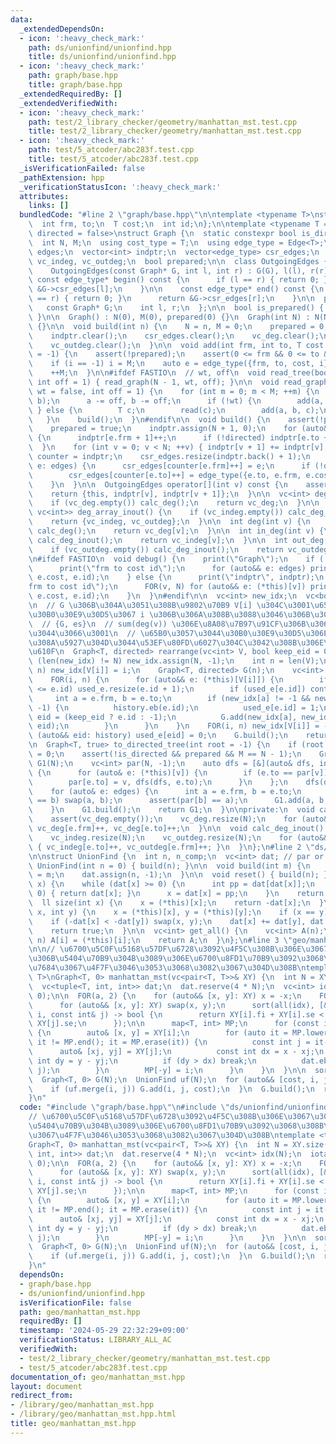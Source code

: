 ```yaml
---
data:
  _extendedDependsOn:
  - icon: ':heavy_check_mark:'
    path: ds/unionfind/unionfind.hpp
    title: ds/unionfind/unionfind.hpp
  - icon: ':heavy_check_mark:'
    path: graph/base.hpp
    title: graph/base.hpp
  _extendedRequiredBy: []
  _extendedVerifiedWith:
  - icon: ':heavy_check_mark:'
    path: test/2_library_checker/geometry/manhattan_mst.test.cpp
    title: test/2_library_checker/geometry/manhattan_mst.test.cpp
  - icon: ':heavy_check_mark:'
    path: test/5_atcoder/abc283f.test.cpp
    title: test/5_atcoder/abc283f.test.cpp
  _isVerificationFailed: false
  _pathExtension: hpp
  _verificationStatusIcon: ':heavy_check_mark:'
  attributes:
    links: []
  bundledCode: "#line 2 \"graph/base.hpp\"\n\ntemplate <typename T>\nstruct Edge {\n\
    \  int frm, to;\n  T cost;\n  int id;\n};\n\ntemplate <typename T = int, bool\
    \ directed = false>\nstruct Graph {\n  static constexpr bool is_directed = directed;\n\
    \  int N, M;\n  using cost_type = T;\n  using edge_type = Edge<T>;\n  vector<edge_type>\
    \ edges;\n  vector<int> indptr;\n  vector<edge_type> csr_edges;\n  vc<int> vc_deg,\
    \ vc_indeg, vc_outdeg;\n  bool prepared;\n\n  class OutgoingEdges {\n  public:\n\
    \    OutgoingEdges(const Graph* G, int l, int r) : G(G), l(l), r(r) {}\n\n   \
    \ const edge_type* begin() const {\n      if (l == r) { return 0; }\n      return\
    \ &G->csr_edges[l];\n    }\n\n    const edge_type* end() const {\n      if (l\
    \ == r) { return 0; }\n      return &G->csr_edges[r];\n    }\n\n  private:\n \
    \   const Graph* G;\n    int l, r;\n  };\n\n  bool is_prepared() { return prepared;\
    \ }\n\n  Graph() : N(0), M(0), prepared(0) {}\n  Graph(int N) : N(N), M(0), prepared(0)\
    \ {}\n\n  void build(int n) {\n    N = n, M = 0;\n    prepared = 0;\n    edges.clear();\n\
    \    indptr.clear();\n    csr_edges.clear();\n    vc_deg.clear();\n    vc_indeg.clear();\n\
    \    vc_outdeg.clear();\n  }\n\n  void add(int frm, int to, T cost = 1, int i\
    \ = -1) {\n    assert(!prepared);\n    assert(0 <= frm && 0 <= to && to < N);\n\
    \    if (i == -1) i = M;\n    auto e = edge_type({frm, to, cost, i});\n    edges.eb(e);\n\
    \    ++M;\n  }\n\n#ifdef FASTIO\n  // wt, off\n  void read_tree(bool wt = false,\
    \ int off = 1) { read_graph(N - 1, wt, off); }\n\n  void read_graph(int M, bool\
    \ wt = false, int off = 1) {\n    for (int m = 0; m < M; ++m) {\n      INT(a,\
    \ b);\n      a -= off, b -= off;\n      if (!wt) {\n        add(a, b);\n     \
    \ } else {\n        T c;\n        read(c);\n        add(a, b, c);\n      }\n \
    \   }\n    build();\n  }\n#endif\n\n  void build() {\n    assert(!prepared);\n\
    \    prepared = true;\n    indptr.assign(N + 1, 0);\n    for (auto&& e: edges)\
    \ {\n      indptr[e.frm + 1]++;\n      if (!directed) indptr[e.to + 1]++;\n  \
    \  }\n    for (int v = 0; v < N; ++v) { indptr[v + 1] += indptr[v]; }\n    auto\
    \ counter = indptr;\n    csr_edges.resize(indptr.back() + 1);\n    for (auto&&\
    \ e: edges) {\n      csr_edges[counter[e.frm]++] = e;\n      if (!directed)\n\
    \        csr_edges[counter[e.to]++] = edge_type({e.to, e.frm, e.cost, e.id});\n\
    \    }\n  }\n\n  OutgoingEdges operator[](int v) const {\n    assert(prepared);\n\
    \    return {this, indptr[v], indptr[v + 1]};\n  }\n\n  vc<int> deg_array() {\n\
    \    if (vc_deg.empty()) calc_deg();\n    return vc_deg;\n  }\n\n  pair<vc<int>,\
    \ vc<int>> deg_array_inout() {\n    if (vc_indeg.empty()) calc_deg_inout();\n\
    \    return {vc_indeg, vc_outdeg};\n  }\n\n  int deg(int v) {\n    if (vc_deg.empty())\
    \ calc_deg();\n    return vc_deg[v];\n  }\n\n  int in_deg(int v) {\n    if (vc_indeg.empty())\
    \ calc_deg_inout();\n    return vc_indeg[v];\n  }\n\n  int out_deg(int v) {\n\
    \    if (vc_outdeg.empty()) calc_deg_inout();\n    return vc_outdeg[v];\n  }\n\
    \n#ifdef FASTIO\n  void debug() {\n    print(\"Graph\");\n    if (!prepared) {\n\
    \      print(\"frm to cost id\");\n      for (auto&& e: edges) print(e.frm, e.to,\
    \ e.cost, e.id);\n    } else {\n      print(\"indptr\", indptr);\n      print(\"\
    frm to cost id\");\n      FOR(v, N) for (auto&& e: (*this)[v]) print(e.frm, e.to,\
    \ e.cost, e.id);\n    }\n  }\n#endif\n\n  vc<int> new_idx;\n  vc<bool> used_e;\n\
    \n  // G \u306B\u304A\u3051\u308B\u9802\u70B9 V[i] \u304C\u3001\u65B0\u3057\u3044\
    \u30B0\u30E9\u30D5\u3067 i \u306B\u306A\u308B\u3088\u3046\u306B\u3059\u308B\n\
    \  // {G, es}\n  // sum(deg(v)) \u306E\u8A08\u7B97\u91CF\u306B\u306A\u3063\u3066\
    \u3044\u3066\u3001\n  // \u65B0\u3057\u3044\u30B0\u30E9\u30D5\u306E n+m \u3088\
    \u308A\u5927\u304D\u3044\u53EF\u80FD\u6027\u304C\u3042\u308B\u306E\u3067\u6CE8\
    \u610F\n  Graph<T, directed> rearrange(vc<int> V, bool keep_eid = 0) {\n    if\
    \ (len(new_idx) != N) new_idx.assign(N, -1);\n    int n = len(V);\n    FOR(i,\
    \ n) new_idx[V[i]] = i;\n    Graph<T, directed> G(n);\n    vc<int> history;\n\
    \    FOR(i, n) {\n      for (auto&& e: (*this)[V[i]]) {\n        if (len(used_e)\
    \ <= e.id) used_e.resize(e.id + 1);\n        if (used_e[e.id]) continue;\n   \
    \     int a = e.frm, b = e.to;\n        if (new_idx[a] != -1 && new_idx[b] !=\
    \ -1) {\n          history.eb(e.id);\n          used_e[e.id] = 1;\n          int\
    \ eid = (keep_eid ? e.id : -1);\n          G.add(new_idx[a], new_idx[b], e.cost,\
    \ eid);\n        }\n      }\n    }\n    FOR(i, n) new_idx[V[i]] = -1;\n    for\
    \ (auto&& eid: history) used_e[eid] = 0;\n    G.build();\n    return G;\n  }\n\
    \n  Graph<T, true> to_directed_tree(int root = -1) {\n    if (root == -1) root\
    \ = 0;\n    assert(!is_directed && prepared && M == N - 1);\n    Graph<T, true>\
    \ G1(N);\n    vc<int> par(N, -1);\n    auto dfs = [&](auto& dfs, int v) -> void\
    \ {\n      for (auto& e: (*this)[v]) {\n        if (e.to == par[v]) continue;\n\
    \        par[e.to] = v, dfs(dfs, e.to);\n      }\n    };\n    dfs(dfs, root);\n\
    \    for (auto& e: edges) {\n      int a = e.frm, b = e.to;\n      if (par[a]\
    \ == b) swap(a, b);\n      assert(par[b] == a);\n      G1.add(a, b, e.cost);\n\
    \    }\n    G1.build();\n    return G1;\n  }\n\nprivate:\n  void calc_deg() {\n\
    \    assert(vc_deg.empty());\n    vc_deg.resize(N);\n    for (auto&& e: edges)\
    \ vc_deg[e.frm]++, vc_deg[e.to]++;\n  }\n\n  void calc_deg_inout() {\n    assert(vc_indeg.empty());\n\
    \    vc_indeg.resize(N);\n    vc_outdeg.resize(N);\n    for (auto&& e: edges)\
    \ { vc_indeg[e.to]++, vc_outdeg[e.frm]++; }\n  }\n};\n#line 2 \"ds/unionfind/unionfind.hpp\"\
    \n\nstruct UnionFind {\n  int n, n_comp;\n  vc<int> dat; // par or (-size)\n \
    \ UnionFind(int n = 0) { build(n); }\n\n  void build(int m) {\n    n = m, n_comp\
    \ = m;\n    dat.assign(n, -1);\n  }\n\n  void reset() { build(n); }\n\n  int operator[](int\
    \ x) {\n    while (dat[x] >= 0) {\n      int pp = dat[dat[x]];\n      if (pp <\
    \ 0) { return dat[x]; }\n      x = dat[x] = pp;\n    }\n    return x;\n  }\n\n\
    \  ll size(int x) {\n    x = (*this)[x];\n    return -dat[x];\n  }\n\n  bool merge(int\
    \ x, int y) {\n    x = (*this)[x], y = (*this)[y];\n    if (x == y) return false;\n\
    \    if (-dat[x] < -dat[y]) swap(x, y);\n    dat[x] += dat[y], dat[y] = x, n_comp--;\n\
    \    return true;\n  }\n\n  vc<int> get_all() {\n    vc<int> A(n);\n    FOR(i,\
    \ n) A[i] = (*this)[i];\n    return A;\n  }\n};\n#line 3 \"geo/manhattan_mst.hpp\"\
    \n\n// \u6700\u5C0F\u5168\u57DF\u6728\u3092\u4F5C\u308B\u306E\u3067\u3001\u7279\
    \u306B\u5404\u70B9\u304B\u3089\u306E\u6700\u8FD1\u70B9\u3092\u3068\u308B\u76EE\
    \u7684\u3067\u4F7F\u3046\u3053\u3068\u3082\u3067\u304D\u308B\ntemplate <typename\
    \ T>\nGraph<T, 0> manhattan_mst(vc<pair<T, T>>& XY) {\n  int N = XY.size();\n\
    \  vc<tuple<T, int, int>> dat;\n  dat.reserve(4 * N);\n  vc<int> idx(N);\n  iota(all(idx),\
    \ 0);\n\n  FOR(a, 2) {\n    for (auto&& [x, y]: XY) x = -x;\n    FOR(b, 2) {\n\
    \      for (auto&& [x, y]: XY) swap(x, y);\n      sort(all(idx), [&](const int&\
    \ i, const int& j) -> bool {\n        return XY[i].fi + XY[i].se < XY[j].fi +\
    \ XY[j].se;\n      });\n\n      map<T, int> MP;\n      for (const int i: idx)\
    \ {\n        auto& [x, y] = XY[i];\n        for (auto it = MP.lower_bound(-y);\
    \ it != MP.end(); it = MP.erase(it)) {\n          const int j = it->se;\n    \
    \      auto& [xj, yj] = XY[j];\n          const int dx = x - xj;\n          const\
    \ int dy = y - yj;\n          if (dy > dx) break;\n          dat.eb(dx + dy, i,\
    \ j);\n        }\n        MP[-y] = i;\n      }\n    }\n  }\n\n  sort(all(dat));\n\
    \  Graph<T, 0> G(N);\n  UnionFind uf(N);\n  for (auto&& [cost, i, j]: dat) {\n\
    \    if (uf.merge(i, j)) G.add(i, j, cost);\n  }\n  G.build();\n  return G;\n\
    }\n"
  code: "#include \"graph/base.hpp\"\n#include \"ds/unionfind/unionfind.hpp\"\n\n\
    // \u6700\u5C0F\u5168\u57DF\u6728\u3092\u4F5C\u308B\u306E\u3067\u3001\u7279\u306B\
    \u5404\u70B9\u304B\u3089\u306E\u6700\u8FD1\u70B9\u3092\u3068\u308B\u76EE\u7684\
    \u3067\u4F7F\u3046\u3053\u3068\u3082\u3067\u304D\u308B\ntemplate <typename T>\n\
    Graph<T, 0> manhattan_mst(vc<pair<T, T>>& XY) {\n  int N = XY.size();\n  vc<tuple<T,\
    \ int, int>> dat;\n  dat.reserve(4 * N);\n  vc<int> idx(N);\n  iota(all(idx),\
    \ 0);\n\n  FOR(a, 2) {\n    for (auto&& [x, y]: XY) x = -x;\n    FOR(b, 2) {\n\
    \      for (auto&& [x, y]: XY) swap(x, y);\n      sort(all(idx), [&](const int&\
    \ i, const int& j) -> bool {\n        return XY[i].fi + XY[i].se < XY[j].fi +\
    \ XY[j].se;\n      });\n\n      map<T, int> MP;\n      for (const int i: idx)\
    \ {\n        auto& [x, y] = XY[i];\n        for (auto it = MP.lower_bound(-y);\
    \ it != MP.end(); it = MP.erase(it)) {\n          const int j = it->se;\n    \
    \      auto& [xj, yj] = XY[j];\n          const int dx = x - xj;\n          const\
    \ int dy = y - yj;\n          if (dy > dx) break;\n          dat.eb(dx + dy, i,\
    \ j);\n        }\n        MP[-y] = i;\n      }\n    }\n  }\n\n  sort(all(dat));\n\
    \  Graph<T, 0> G(N);\n  UnionFind uf(N);\n  for (auto&& [cost, i, j]: dat) {\n\
    \    if (uf.merge(i, j)) G.add(i, j, cost);\n  }\n  G.build();\n  return G;\n\
    }\n"
  dependsOn:
  - graph/base.hpp
  - ds/unionfind/unionfind.hpp
  isVerificationFile: false
  path: geo/manhattan_mst.hpp
  requiredBy: []
  timestamp: '2024-05-29 22:32:29+09:00'
  verificationStatus: LIBRARY_ALL_AC
  verifiedWith:
  - test/2_library_checker/geometry/manhattan_mst.test.cpp
  - test/5_atcoder/abc283f.test.cpp
documentation_of: geo/manhattan_mst.hpp
layout: document
redirect_from:
- /library/geo/manhattan_mst.hpp
- /library/geo/manhattan_mst.hpp.html
title: geo/manhattan_mst.hpp
---
```

